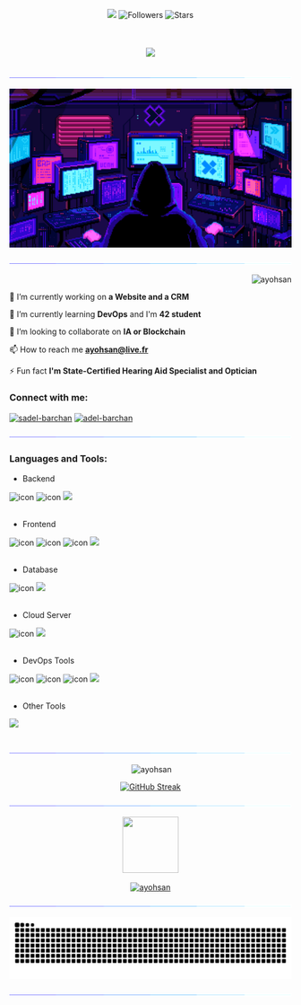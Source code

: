<!--- P R O F I L E   V I E W S   C O U N T E R S --->

<div align="center">

![](https://komarev.com/ghpvc/?username=ayohsan) 
![Followers](https://img.shields.io/github/followers/ayohsan?label=Followers) 
![Stars](https://img.shields.io/github/stars/ayohsan?label=Stars)

</div>

<!--- A N I M A T E D   T E X T --->

<h1 align="center">  
  <a href="https://git.io/typing-svg">
    <img src="https://readme-typing-svg.herokuapp.com?font=Poppins&size=40&pause=1000&color=5D3FD3&center=true&vCenter=true&width=435&height=50&lines=Hey+!;I'm+@ayohsan+!"/>
  </a>
</h1>

<!--- P R O F I L E   B A N N E R --->

![](/Assets/horizontal-divider-gradient.gif)

<div align="center">
  <img src="Assets/wallpaper.gif" alt="Wallpaper" width="835">
</div>

![](/Assets/horizontal-divider-gradient.gif)

<!--- A B O U T   M E --->

<div align=left> 

<p><img align="right" src="https://github-readme-stats.vercel.app/api/top-langs?username=ayohsan&show_icons=true&locale=en&layout=compact&theme=midnight-purple" alt="ayohsan" /></p>

<br>

🔭 I’m currently working on **a Website and a CRM**

🌱 I’m currently learning **DevOps** and I'm **42 student**

👯 I’m looking to collaborate on **IA or Blockchain**

📫 How to reach me **ayohsan@live.fr**

⚡ Fun fact **I'm State-Certified Hearing Aid Specialist and Optician**

</div>

<!--- S O C I A L   M E D I A   B A D G E S --->

<h3 align="left">Connect with me:</h3>
<p align="left">
<a href="https://linkedin.com/in/adel-barchan" target="blank"><img align="center" src="https://raw.githubusercontent.com/rahuldkjain/github-profile-readme-generator/master/src/images/icons/Social/linked-in-alt.svg" alt="sadel-barchan" height="30" width="40" /></a>
<a href="https://stackoverflow.com/users/29989916/trafnosleep" target="blank"><img align="center" src="https://raw.githubusercontent.com/rahuldkjain/github-profile-readme-generator/master/src/images/icons/Social/stack-overflow.svg" alt="adel-barchan" height="30" width="40" /></a>
</p>

![](/Assets/horizontal-divider-gradient.gif)

<!--- L A N G U A G E - F R A M E W O R K S -  T O O L S --->

<h3 align="left">Languages and Tools:</h3>

- Backend
<div align="left">
  <img src="https://techstack-generator.vercel.app/java-icon.svg" alt="icon" width="50" height="50" />
  <img src="https://techstack-generator.vercel.app/python-icon.svg" alt="icon" width="50" height="50" /> <a href="https://skillicons.dev">
    <img src="https://skillicons.dev/icons?i=php,nodejs,fastapi,express,nestjs" />
  </a>
</div>
<br>

- Frontend
<div align="left">
  <img src="https://techstack-generator.vercel.app/ts-icon.svg" alt="icon" width="50" height="50" />
  <img src="https://techstack-generator.vercel.app/js-icon.svg" alt="icon"width="50" height="50" />
  <img src="https://techstack-generator.vercel.app/react-icon.svg" alt="icon" width="50" height="50" /> <a href="https://skillicons.dev">
    <img src="https://skillicons.dev/icons?i=nextjs,css" />
  </a>
</div>
<br>

- Database
<div align="left">
  <img src="https://techstack-generator.vercel.app/mysql-icon.svg" alt="icon" width="50" height="50" /> <a href="https://skillicons.dev">
    <img src="https://skillicons.dev/icons?i=mongodb,postgresql,dynamodb" />
  </a>
</div>
<br>

- Cloud Server
<div align="left">
  <img src="https://techstack-generator.vercel.app/aws-icon.svg" alt="icon" width="50" height="50" /> <a href="https://skillicons.dev">
    <img src="https://skillicons.dev/icons?i=azure,gcp,firebase,cloudflare" />
  </a>
</div>
<br>

- DevOps Tools
<div align="left">
  <img src="https://techstack-generator.vercel.app/docker-icon.svg" alt="icon" width="50" height="50" />
  <img src="https://techstack-generator.vercel.app/github-icon.svg" alt="icon" width="50" height="50" />
  <img src="https://techstack-generator.vercel.app/kubernetes-icon.svg" alt="icon" width="50" height="50" /> <a href="https://skillicons.dev">
    <img src="https://skillicons.dev/icons?i=git,grafana,terraform,jenkins,prometheus" />
  </a>
</div>
<br>

- Other Tools
<div align="left">
  <a href="https://skillicons.dev">
    <img src="https://skillicons.dev/icons?i=vscode,vim,linux,autocad,c,rust,sklearn" />
  </a>
</div>
<br>

![](/Assets/horizontal-divider-gradient.gif)

<!--- G I T H U B   P R O F I L E   S T A T S --->

<div align="center">
  
<p>&nbsp;<img align="center" src="https://github-readme-stats.vercel.app/api?username=ayohsan&show_icons=true&locale=en&theme=midnight-purple" alt="ayohsan" /></p>

  
[![GitHub Streak](https://streak-stats.demolab.com?user=ayohsan&theme=midnight-purple)](https://git.io/streak-stats)
  
</div>

![](/Assets/horizontal-divider-gradient.gif)

<!--- G I T H U B   T R O P H Y --->

<p align="center">
<img src="https://media.tenor.com/0ENB5HuTH0gAAAAi/trophy-beker.gif"  width="100px" height="100px"></p>

<p align="center"> <a href="https://github.com/ayohsan/github-profile-trophy"><img src="https://github-profile-trophy.vercel.app/?username=ayohsan&theme=darkhub&no-frame=true" alt="ayohsan" /></a> </p>

<!--- S N A K E   E A T I N G   M Y   C O N T R I B U T I O N --->

![](/Assets/horizontal-divider-gradient.gif)

<picture>
  <source media="(prefers-color-scheme: dark)" srcset="https://raw.githubusercontent.com/ayohsan/ayohsan/output/github-snake-dark.svg" />
  <source media="(prefers-color-scheme: light)" srcset="https://raw.githubusercontent.com/ayohsan/ayohsan/output/github-snake.svg" />
  <img alt="github-snake" src="https://raw.githubusercontent.com/ayohsan/ayohsan/output/github-snake.svg" />
</picture>

![](/Assets/horizontal-divider-gradient.gif)
